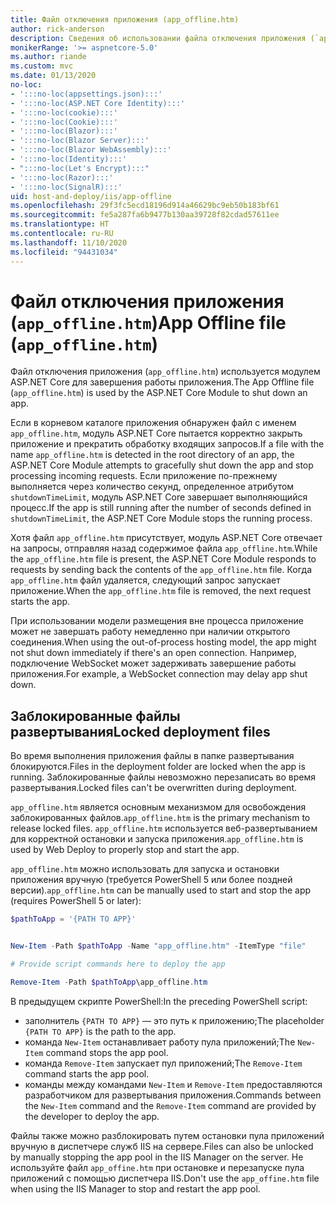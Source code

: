 ```yaml
---
title: Файл отключения приложения (app_offline.htm)
author: rick-anderson
description: Сведения об использовании файла отключения приложения (`app_offline.htm`) с модулем ASP.NET Core.
monikerRange: '>= aspnetcore-5.0'
ms.author: riande
ms.custom: mvc
ms.date: 01/13/2020
no-loc:
- ':::no-loc(appsettings.json):::'
- ':::no-loc(ASP.NET Core Identity):::'
- ':::no-loc(cookie):::'
- ':::no-loc(Cookie):::'
- ':::no-loc(Blazor):::'
- ':::no-loc(Blazor Server):::'
- ':::no-loc(Blazor WebAssembly):::'
- ':::no-loc(Identity):::'
- ":::no-loc(Let's Encrypt):::"
- ':::no-loc(Razor):::'
- ':::no-loc(SignalR):::'
uid: host-and-deploy/iis/app-offline
ms.openlocfilehash: 29f3fc5ecd18196d914a46629bc9eb50b183bf61
ms.sourcegitcommit: fe5a287fa6b9477b130aa39728f82cdad57611ee
ms.translationtype: HT
ms.contentlocale: ru-RU
ms.lasthandoff: 11/10/2020
ms.locfileid: "94431034"
---
```

# <a name="app-offline-file-app_offlinehtm"></a><span data-ttu-id="33016-103">Файл отключения приложения (`app_offline.htm`)</span><span class="sxs-lookup"><span data-stu-id="33016-103">App Offline file (`app_offline.htm`)</span></span>

<span data-ttu-id="33016-104">Файл отключения приложения (`app_offline.htm`) используется модулем ASP.NET Core для завершения работы приложения.</span><span class="sxs-lookup"><span data-stu-id="33016-104">The App Offline file (`app_offline.htm`) is used by the ASP.NET Core Module to shut down an app.</span></span>

<span data-ttu-id="33016-105">Если в корневом каталоге приложения обнаружен файл с именем `app_offline.htm`, модуль ASP.NET Core пытается корректно закрыть приложение и прекратить обработку входящих запросов.</span><span class="sxs-lookup"><span data-stu-id="33016-105">If a file with the name `app_offline.htm` is detected in the root directory of an app, the ASP.NET Core Module attempts to gracefully shut down the app and stop processing incoming requests.</span></span> <span data-ttu-id="33016-106">Если приложение по-прежнему выполняется через количество секунд, определенное атрибутом `shutdownTimeLimit`, модуль ASP.NET Core завершает выполняющийся процесс.</span><span class="sxs-lookup"><span data-stu-id="33016-106">If the app is still running after the number of seconds defined in `shutdownTimeLimit`, the ASP.NET Core Module stops the running process.</span></span>

<span data-ttu-id="33016-107">Хотя файл `app_offline.htm` присутствует, модуль ASP.NET Core отвечает на запросы, отправляя назад содержимое файла `app_offline.htm`.</span><span class="sxs-lookup"><span data-stu-id="33016-107">While the `app_offline.htm` file is present, the ASP.NET Core Module responds to requests by sending back the contents of the `app_offline.htm` file.</span></span> <span data-ttu-id="33016-108">Когда `app_offline.htm` файл удаляется, следующий запрос запускает приложение.</span><span class="sxs-lookup"><span data-stu-id="33016-108">When the `app_offline.htm` file is removed, the next request starts the app.</span></span>

<span data-ttu-id="33016-109">При использовании модели размещения вне процесса приложение может не завершать работу немедленно при наличии открытого соединения.</span><span class="sxs-lookup"><span data-stu-id="33016-109">When using the out-of-process hosting model, the app might not shut down immediately if there's an open connection.</span></span> <span data-ttu-id="33016-110">Например, подключение WebSocket может задерживать завершение работы приложения.</span><span class="sxs-lookup"><span data-stu-id="33016-110">For example, a WebSocket connection may delay app shut down.</span></span>

## <a name="locked-deployment-files"></a><span data-ttu-id="33016-111">Заблокированные файлы развертывания</span><span class="sxs-lookup"><span data-stu-id="33016-111">Locked deployment files</span></span>

<span data-ttu-id="33016-112">Во время выполнения приложения файлы в папке развертывания блокируются.</span><span class="sxs-lookup"><span data-stu-id="33016-112">Files in the deployment folder are locked when the app is running.</span></span> <span data-ttu-id="33016-113">Заблокированные файлы невозможно перезаписать во время развертывания.</span><span class="sxs-lookup"><span data-stu-id="33016-113">Locked files can't be overwritten during deployment.</span></span>

<span data-ttu-id="33016-114">`app_offline.htm` является основным механизмом для освобождения заблокированных файлов.</span><span class="sxs-lookup"><span data-stu-id="33016-114">`app_offline.htm` is the primary mechanism to release locked files.</span></span> <span data-ttu-id="33016-115">`app_offline.htm` используется веб-развертыванием для корректной остановки и запуска приложения.</span><span class="sxs-lookup"><span data-stu-id="33016-115">`app_offline.htm` is used by Web Deploy to properly stop and start the app.</span></span>

<span data-ttu-id="33016-116">`app_offline.htm` можно использовать для запуска и остановки приложения вручную (требуется PowerShell 5 или более поздней версии).</span><span class="sxs-lookup"><span data-stu-id="33016-116">`app_offline.htm` can be manually used to start and stop the app (requires PowerShell 5 or later):</span></span>

```powershell
$pathToApp = '{PATH TO APP}'


New-Item -Path $pathToApp -Name "app_offline.htm" -ItemType "file"

# Provide script commands here to deploy the app

Remove-Item -Path $pathToApp\app_offline.htm
```

<span data-ttu-id="33016-117">В предыдущем скрипте PowerShell:</span><span class="sxs-lookup"><span data-stu-id="33016-117">In the preceding PowerShell script:</span></span>

* <span data-ttu-id="33016-118">заполнитель `{PATH TO APP}` — это путь к приложению;</span><span class="sxs-lookup"><span data-stu-id="33016-118">The placeholder `{PATH TO APP}` is the path to the app.</span></span>
* <span data-ttu-id="33016-119">команда `New-Item` останавливает работу пула приложений;</span><span class="sxs-lookup"><span data-stu-id="33016-119">The `New-Item` command stops the app pool.</span></span>
* <span data-ttu-id="33016-120">команда `Remove-Item` запускает пул приложений;</span><span class="sxs-lookup"><span data-stu-id="33016-120">The `Remove-Item` command starts the app pool.</span></span>
* <span data-ttu-id="33016-121">команды между командами `New-Item` и `Remove-Item` предоставляются разработчиком для развертывания приложения.</span><span class="sxs-lookup"><span data-stu-id="33016-121">Commands between the `New-Item` command and the `Remove-Item` command are provided by the developer to deploy the app.</span></span>

<span data-ttu-id="33016-122">Файлы также можно разблокировать путем остановки пула приложений вручную в диспетчере служб IIS на сервере.</span><span class="sxs-lookup"><span data-stu-id="33016-122">Files can also be unlocked by manually stopping the app pool in the IIS Manager on the server.</span></span> <span data-ttu-id="33016-123">Не используйте файл `app_offine.htm` при остановке и перезапуске пула приложений с помощью диспетчера IIS.</span><span class="sxs-lookup"><span data-stu-id="33016-123">Don't use the `app_offine.htm` file when using the IIS Manager to stop and restart the app pool.</span></span>
